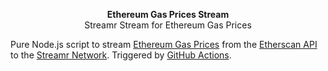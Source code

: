 <p align="center">
    <b>Ethereum Gas Prices Stream</b>
    <br>
    Streamr Stream for Ethereum Gas Prices
</p>

Pure Node.js script to stream [Ethereum Gas Prices](https://etherscan.io/gastracker) from the [Etherscan API](https://etherscan.io/apis#gastracker) to the [Streamr Network](https://streamr.network). Triggered by [GitHub Actions](https://docs.github.com/en/free-pro-team@latest/actions).
